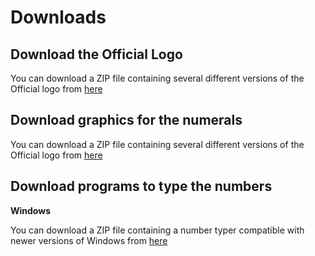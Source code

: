 # Downloads

## Download the Official Logo

You can download a ZIP file containing several different versions of the Official
logo from [here](/elp-documentation/Elp-logo.zip)

## Download graphics for the numerals

You can download a ZIP file containing several different versions of the
Official logo from [here](/elp-documentation/Elp-number-pics.zip)

## Download programs to type the numbers

**Windows**

You can download a ZIP file containing a number typer compatible with newer versions
of Windows from [here](/elp-documentation/Elp-Win-NumberTyper.zip)

